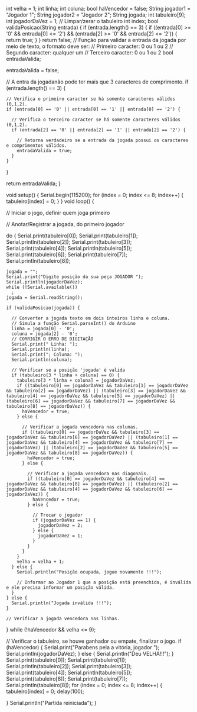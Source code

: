 int velha = 1;
int linha;
int coluna;
bool haVencedor = false;
String jogador1 = "Jogador 1";
String jogador2 = "Jogador 2";
String jogada;
int tabuleiro[9];
int jogadorDaVez = 1;
// Limpar/zerar o tabuleiro
int index;
bool validaPosicao(String entrada) {
  if (entrada.length() == 3) {
    if ((entrada[0] >= '0' && entrada[0] <= '2') &&
        (entrada[2] >= '0' && entrada[2] <= '2')) {
      return true;
    }
  }
  return false;
  // Função para validar a entrada da jogada por meio de texto, o formato deve ser:
  // Primeiro caracter: 0 ou 1 ou 2
  // Segundo caracter: qualquer um
  // Terceiro caracter: 0 ou 1 ou 2
  bool entradaValida;

  entradaValida = false;

  // A entra da jogadanão pode ter mais que 3 caracteres de comprimento.
  if (entrada.length() == 3) {

    // Verifica o primeiro caracter se há somente caracteres válidos (0,1,2).
    if (entrada[0] == '0' || entrada[0] == '1' || entrada[0] == '2') {

      // Verifica o terceiro caracter se há somente caracteres válidos (0,1,2).
      if (entrada[2] == '0' || entrada[2] == '1' || entrada[2] == '2') {

        // Retorna verdadeiro se a entrada da jogada possui os caracteres e comprimentos válidos.
        entradaValida = true;
      }
    }
  }

  return entradaValida;
}

void setup() {
  Serial.begin(115200);
  for (index = 0; index <= 8; index++) {
    tabuleiro[index] = 0;
  }
}
void loop() {


  // Iniciar o jogo, definir quem joga primeiro

  // Anotar/Registrar a jogada, do primeiro jogador

  do {
    Serial.print(tabuleiro[0]);
    Serial.print(tabuleiro[1]);
    Serial.println(tabuleiro[2]);
    Serial.print(tabuleiro[3]);
    Serial.print(tabuleiro[4]);
    Serial.println(tabuleiro[5]);
    Serial.print(tabuleiro[6]);
    Serial.print(tabuleiro[7]);
    Serial.println(tabuleiro[8]);

    jogada = "";
    Serial.print("Digite posição da sua peça JOGADOR ");
    Serial.println(jogadorDaVez);
    while (!Serial.available())
      ;
    jogada = Serial.readString();

    if (validaPosicao(jogada)) {

      // Converter a jogada texto em dois inteiros linha e coluna.
      // Simula a função Serial.parseInt() do Arduino
      linha = jogada[0] - '0';
      coluna = jogada[2] - '0';
      // CORRIGIR O ERRO DE DIGITAÇÃO
      Serial.print(" Linha: ");
      Serial.println(linha);
      Serial.print("; Coluna: ");
      Serial.println(coluna);

      // Verificar se a posição 'jogada' é valida
      if (tabuleiro[3 * linha + coluna] == 0) {
        tabuleiro[3 * linha + coluna] = jogadorDaVez;
        if ((tabuleiro[0] == jogadorDaVez && tabuleiro[1] == jogadorDaVez && tabuleiro[2] == jogadorDaVez) || (tabuleiro[3] == jogadorDaVez && tabuleiro[4] == jogadorDaVez && tabuleiro[5] == jogadorDaVez) || (tabuleiro[6] == jogadorDaVez && tabuleiro[7] == jogadorDaVez && tabuleiro[8] == jogadorDaVez)) {
          haVencedor = true;
        } else {

          // Verificar a jogada vencedora nas colunas.
          if ((tabuleiro[0] == jogadorDaVez && tabuleiro[3] == jogadorDaVez && tabuleiro[6] == jogadorDaVez) || (tabuleiro[1] == jogadorDaVez && tabuleiro[4] == jogadorDaVez && tabuleiro[7] == jogadorDaVez) || (tabuleiro[2] == jogadorDaVez && tabuleiro[5] == jogadorDaVez && tabuleiro[8] == jogadorDaVez)) {
            haVencedor = true;
          } else {

            // Verificar a jogada vencedora nas diagonais.
            if ((tabuleiro[0] == jogadorDaVez && tabuleiro[4] == jogadorDaVez && tabuleiro[8] == jogadorDaVez) || (tabuleiro[2] == jogadorDaVez && tabuleiro[4] == jogadorDaVez && tabuleiro[6] == jogadorDaVez)) {
              haVencedor = true;
            } else {

              // Trocar o jogador
              if (jogadorDaVez == 1) {
                jogadorDaVez = 2;
              } else {
                jogadorDaVez = 1;
              }
            }
          }
        }
        velha = velha + 1;
      } else {
        Serial.println("Posição ocupada, jogue novamente !!!");

        // Informar ao Jogador 1 que a posição está preenchida, é inválida e ele precisa informar um posição válida.
      }
    } else {
      Serial.println("Jogada inválida !!!");
    }

    // Verificar a jogada vencedora nas linhas.
  } while (!haVencedor && velha <= 9);

  // Verificar o tabuleiro, se houve ganhador ou empate, finalizar o jogo.
  if (haVencedor) {
    Serial.print("Parabens pela a vitória, jogador ");
    Serial.println(jogadorDaVez);
  } else {
    Serial.println("Deu VELHA!!!");
  }
  Serial.print(tabuleiro[0]);
  Serial.print(tabuleiro[1]);
  Serial.println(tabuleiro[2]);
  Serial.print(tabuleiro[3]);
  Serial.print(tabuleiro[4]);
  Serial.println(tabuleiro[5]);
  Serial.print(tabuleiro[6]);
  Serial.print(tabuleiro[7]);
  Serial.println(tabuleiro[8]);
  for (index = 0; index <= 8; index++) {
    tabuleiro[index] = 0;
    delay(100);
    
  } Serial.println("Partida reiniciada");
}